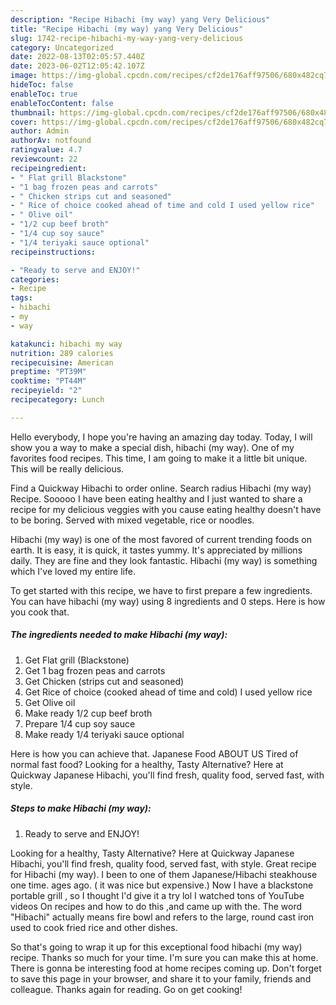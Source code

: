 ```yaml
---
description: "Recipe Hibachi (my way) yang Very Delicious"
title: "Recipe Hibachi (my way) yang Very Delicious"
slug: 1742-recipe-hibachi-my-way-yang-very-delicious
category: Uncategorized
date: 2022-08-13T02:05:57.440Z
date: 2023-06-02T12:05:42.107Z
image: https://img-global.cpcdn.com/recipes/cf2de176aff97506/680x482cq70/hibachi-my-way-recipe-main-photo.jpg
hideToc: false
enableToc: true
enableTocContent: false
thumbnail: https://img-global.cpcdn.com/recipes/cf2de176aff97506/680x482cq70/hibachi-my-way-recipe-main-photo.jpg
cover: https://img-global.cpcdn.com/recipes/cf2de176aff97506/680x482cq70/hibachi-my-way-recipe-main-photo.jpg
author: Admin
authorAv: notfound
ratingvalue: 4.7
reviewcount: 22
recipeingredient:
- " Flat grill Blackstone"
- "1 bag frozen peas and carrots"
- " Chicken strips cut and seasoned"
- " Rice of choice cooked ahead of time and cold I used yellow rice"
- " Olive oil"
- "1/2 cup beef broth"
- "1/4 cup soy sauce"
- "1/4 teriyaki sauce optional"
recipeinstructions:

- "Ready to serve and ENJOY!"
categories:
- Recipe
tags:
- hibachi
- my
- way

katakunci: hibachi my way 
nutrition: 289 calories
recipecuisine: American
preptime: "PT39M"
cooktime: "PT44M"
recipeyield: "2"
recipecategory: Lunch

---
```



Hello everybody, I hope you're having an amazing day today. Today, I will show you a way to make a special dish, hibachi (my way). One of my favorites food recipes. This time, I am going to make it a little bit unique. This will be really delicious.

Find a Quickway Hibachi to order online. Search radius Hibachi (my way) Recipe. Sooooo I have been eating healthy and I just wanted to share a recipe for my delicious veggies with you cause eating healthy doesn&#39;t have to be boring. Served with mixed vegetable, rice or noodles.

Hibachi (my way) is one of the most favored of current trending foods on earth. It is easy, it is quick, it tastes yummy. It's appreciated by millions daily. They are fine and they look fantastic. Hibachi (my way) is something which I've loved my entire life.


To get started with this recipe, we have to first prepare a few ingredients. You can have hibachi (my way) using 8 ingredients and 0 steps. Here is how you cook that.

<!--inarticleads1-->

##### The ingredients needed to make Hibachi (my way):

1. Get  Flat grill (Blackstone)
1. Get 1 bag frozen peas and carrots
1. Get  Chicken (strips cut and seasoned)
1. Get  Rice of choice (cooked ahead of time and cold) I used yellow rice
1. Get  Olive oil
1. Make ready 1/2 cup beef broth
1. Prepare 1/4 cup soy sauce
1. Make ready 1/4 teriyaki sauce optional


Here is how you can achieve that. Japanese Food ABOUT US Tired of normal fast food? Looking for a healthy, Tasty Alternative? Here at Quickway Japanese Hibachi, you&#39;ll find fresh, quality food, served fast, with style. 

<!--inarticleads2-->

##### Steps to make Hibachi (my way):


1. Ready to serve and ENJOY!

Looking for a healthy, Tasty Alternative? Here at Quickway Japanese Hibachi, you&#39;ll find fresh, quality food, served fast, with style. Great recipe for Hibachi (my way). I been to one of them Japanese/Hibachi steakhouse one time. ages ago. ( it was nice but expensive.) Now I have a blackstone portable grill , so I thought I&#39;d give it a try lol I watched tons of YouTube videos On recipes and how to do this ,and came up with the. The word &#34;Hibachi&#34; actually means fire bowl and refers to the large, round cast iron used to cook fried rice and other dishes. 

So that's going to wrap it up for this exceptional food hibachi (my way) recipe. Thanks so much for your time. I'm sure you can make this at home. There is gonna be interesting food at home recipes coming up. Don't forget to save this page in your browser, and share it to your family, friends and colleague. Thanks again for reading. Go on get cooking!
